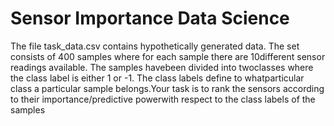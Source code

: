 # Sensor Importance Data Science
The file task_data.csv contains hypothetically generated data. The set consists of 400 samples where for each  sample  there  are  10different  sensor readings  available.  The  samples  havebeen  divided  into  twoclasses where the class label is either 1 or -1. The class labels define to whatparticular class a particular sample  belongs.Your  task  is  to  rank  the  sensors  according  to  their  importance/predictive  powerwith respect to the class labels of the samples
